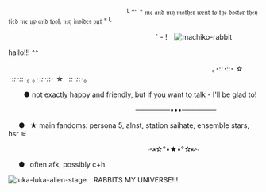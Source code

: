 ⠀⠀⠀⠀⠀⠀⠀⠀⠀⠀⠀⠀⠀⠀⠀⠀⠀⠀⠀⠀⠀⠀⠀╰ ⁗ " 𝔪𝔢 𝔞𝔫𝔡 𝔪𝔶 𝔪𝔬𝔱𝔥𝔢𝔯 𝔴𝔢𝔫𝔱 𝔱𝔬 𝔱𝔥𝔢 𝔡𝔬𝔠𝔱𝔬𝔯 𝔱𝔥𝔢𝔶 𝔱𝔦𝔢𝔡 𝔪𝔢 𝔲𝔭 𝔞𝔫𝔡 𝔱𝔬𝔬𝔨 𝔪𝔶 𝔦𝔫𝔰𝔦𝔡𝔢𝔰 𝔬𝔲𝔱 "╰

⠀⠀⠀⠀⠀⠀⠀⠀⠀⠀⠀⠀⠀⠀⠀⠀⠀⠀⠀⠀⠀⠀⠀⠀⠀⠀⠀⠀⠀` - !   ⠀![machiko-rabbit](https://github.com/user-attachments/assets/48d806b4-c75c-4094-aa1a-417bde9b0bbe)


hallo!!! ^^


⠀⠀⠀⠀⠀⠀⠀⠀⠀⠀⠀⠀⠀⠀⠀⠀⠀⠀⠀⠀⠀⠀⠀⠀⠀⠀⠀⠀⠀⠀⠀⠀⠀⠀⠀⠀⠀⠀⠀⠀｡･:*:･:*:･ ☆ ･:*:･:*:･｡                 ｡･:*:･:*:･ ☆ ･:*:･:*:･｡


⠀⠀⠀● not exactly happy and friendly, but if you want to talk - I'll be glad to!

⠀⠀⠀⠀⠀⠀⠀⠀⠀⠀⠀⠀⠀⠀⠀⠀⠀⠀⠀⠀⠀⠀⠀⠀⠀───────•••───────

⠀⠀●⠀★ main fandoms: persona 5, alnst, station saihate, ensemble stars, hsr ⚟

⠀⠀⠀⠀⠀⠀⠀⠀⠀⠀⠀⠀⠀⠀⠀⠀⠀⠀⠀⠀⠀⠀⠀  ⠀⠀⠀⠀∙↝☆°•★•°☆↜∙

⠀⠀●⠀often afk, possibly c+h


![luka-luka-alien-stage](https://github.com/user-attachments/assets/1c6938d0-f445-4ee1-b1b6-5a39e2bad04b)
⠀RABBITS MY UNIVERSE!!!
